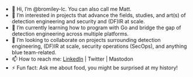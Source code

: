 - 👋 Hi, I’m @bromiley-lc. You can also call me Matt.
- 👀 I’m interested in projects that advance the fields, studies, and art(s) of detection engineering and security and (DF)IR at scale.
- 🌱 I’m currently learning how to program with Go and bridge the gap of detection engineering across multiple platforms.
- 💞️ I’m looking to collaborate on projects surrounding detection engineering, (DF)IR at scale, security operations (SecOps), and anything blue team-related.
- 📫 How to reach me: [LinkedIn](https://www.linkedin.com/in/bromiley/) | Twitter | Mastodon
- ⚡ Fun fact: Ask me about food, you might be surprised at my history!

<!---
bromiley-lc/bromiley-lc is a ✨ special ✨ repository because its `README.md` (this file) appears on your GitHub profile.
You can click the Preview link to take a look at your changes.
--->
